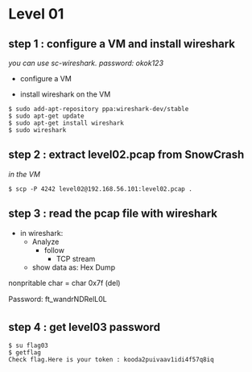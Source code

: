 # Level 01

## step 1 : configure a VM and install wireshark
*you can use sc-wireshark. password: okok123*
- configure a VM

- install wireshark on the VM
```
$ sudo add-apt-repository ppa:wireshark-dev/stable
$ sudo apt-get update
$ sudo apt-get install wireshark
$ sudo wireshark
```

## step 2 : extract level02.pcap from SnowCrash
*in the VM*
```
$ scp -P 4242 level02@192.168.56.101:level02.pcap .
```

## step 3 : read the pcap file with wireshark
- in wireshark:
    - Analyze
        - follow
            - TCP stream
    - show data as: Hex Dump
    
nonpritable char = char 0x7f (del)

Password: ft_wandrNDRelL0L

## step 4 : get level03 password
```
$ su flag03
$ getflag
Check flag.Here is your token : kooda2puivaav1idi4f57q8iq
```
